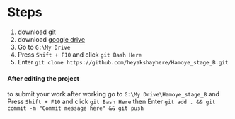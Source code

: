 # Steps
1. download [git](https://git-scm.com/downloads) 
2. download [google drive](https://www.google.com/intl/en_in/drive/download/) 
3. Go to ``G:\My Drive`` 
4. Press ``Shift + F10`` and click ``git Bash Here``
5. Enter ``git clone https://github.com/heyakshayhere/Hamoye_stage_B.git``

#### After editing the project

to submit your work after working go to ``G:\My Drive\Hamoye_stage_B``  and
 Press ``Shift + F10`` and click ``git Bash Here``
 then Enter ``git add . && git commit -m "Commit message here" && git push``